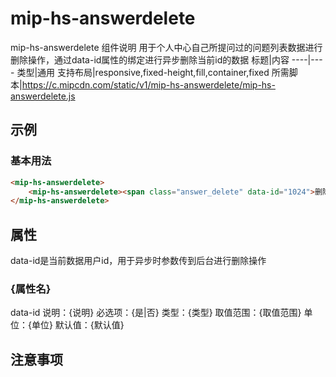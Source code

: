 # mip-hs-answerdelete

mip-hs-answerdelete 组件说明
用于个人中心自己所提问过的问题列表数据进行删除操作，通过data-id属性的绑定进行异步删除当前id的数据
标题|内容
----|----
类型|通用
支持布局|responsive,fixed-height,fill,container,fixed
所需脚本|https://c.mipcdn.com/static/v1/mip-hs-answerdelete/mip-hs-answerdelete.js

## 示例

### 基本用法
```html
<mip-hs-answerdelete>
    <mip-hs-answerdelete><span class="answer_delete" data-id="1024">删除</span></mip-hs-answerdelete>
</mip-hs-answerdelete>
```

## 属性
data-id是当前数据用户id，用于异步时参数传到后台进行删除操作
### {属性名}
data-id
说明：{说明}
必选项：{是|否}
类型：{类型}
取值范围：{取值范围}
单位：{单位}
默认值：{默认值}

## 注意事项

